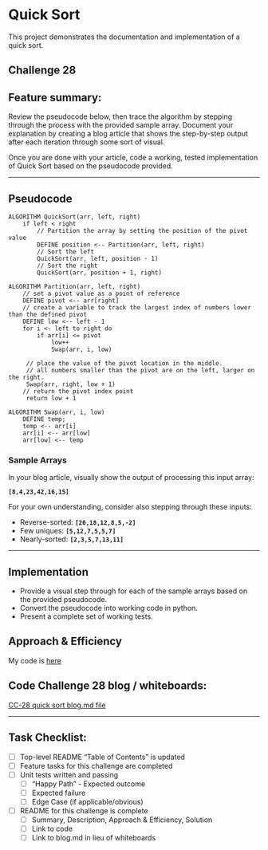 # Quick Sort
This project demonstrates the documentation and implementation of a quick sort.

## Challenge 28
## Feature summary:

Review the pseudocode below, then trace the algorithm by stepping through the process with the provided sample array. Document your explanation by creating a blog article that shows the step-by-step output after each iteration through some sort of visual.

Once you are done with your article, code a working, tested implementation of Quick Sort based on the pseudocode provided.


---

## Pseudocode
```
ALGORITHM QuickSort(arr, left, right)
    if left < right
        // Partition the array by setting the position of the pivot value 
        DEFINE position <-- Partition(arr, left, right)
        // Sort the left
        QuickSort(arr, left, position - 1)
        // Sort the right
        QuickSort(arr, position + 1, right)

ALGORITHM Partition(arr, left, right)
    // set a pivot value as a point of reference
    DEFINE pivot <-- arr[right]
    // create a variable to track the largest index of numbers lower than the defined pivot
    DEFINE low <-- left - 1
    for i <- left to right do
        if arr[i] <= pivot
            low++
            Swap(arr, i, low)

     // place the value of the pivot location in the middle.
     // all numbers smaller than the pivot are on the left, larger on the right. 
     Swap(arr, right, low + 1)
    // return the pivot index point
     return low + 1

ALGORITHM Swap(arr, i, low)
    DEFINE temp;
    temp <-- arr[i]
    arr[i] <-- arr[low]
    arr[low] <-- temp
```

### Sample Arrays
In your blog article, visually show the output of processing this input array:

__`[8,4,23,42,16,15]`__

For your own understanding, consider also stepping through these inputs:

- Reverse-sorted: __`[20,18,12,8,5,-2]`__
- Few uniques: __`[5,12,7,5,5,7]`__
- Nearly-sorted: __`[2,3,5,7,13,11]`__

---

## Implementation
- Provide a visual step through for each of the sample arrays based on the provided pseudocode.
- Convert the pseudocode into working code in python.
- Present a complete set of working tests.


## Approach & Efficiency
<!-- __Big O space complexity__ for this approach is __`O(1)`__ <br>
__Big O time complexity__ for this approach is __`O(n^2)`__ <br>
__Big O time complexity for comparison__ is __`O(1)`__ <br> -->


My code is [here](./quick_sort.py)

## Code Challenge 28 blog / whiteboards:
[CC-28 quick sort blog.md file](./assets/quick_sort_blog.md)

---

## Task Checklist: <br>
- [ ] Top-level README “Table of Contents” is updated <br>
- [ ] Feature tasks for this challenge are completed <br>
- [ ] Unit tests written and passing <br>
    - [ ] “Happy Path” - Expected outcome <br>
    - [ ] Expected failure <br>
    - [ ] Edge Case (if applicable/obvious) <br>
- [ ] README for this challenge is complete <br>
    - [ ] Summary, Description, Approach & Efficiency, Solution <br>
    - [ ] Link to code <br>
    - [ ] Link to blog.md in lieu of whiteboards <br>
